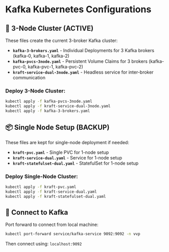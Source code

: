 # Kafka Kubernetes Configurations

## 🎯 **3-Node Cluster (ACTIVE)**
These files create the current 3-broker Kafka cluster:

- **`kafka-3-brokers.yaml`** - Individual Deployments for 3 Kafka brokers (kafka-0, kafka-1, kafka-2)
- **`kafka-pvcs-3node.yaml`** - Persistent Volume Claims for 3 brokers (kafka-pvc-0, kafka-pvc-1, kafka-pvc-2)  
- **`kraft-service-dual-3node.yaml`** - Headless service for inter-broker communication

### Deploy 3-Node Cluster:
```bash
kubectl apply -f kafka-pvcs-3node.yaml
kubectl apply -f kraft-service-dual-3node.yaml  
kubectl apply -f kafka-3-brokers.yaml
```

## 📦 **Single Node Setup (BACKUP)**
These files are kept for single-node deployment if needed:

- **`kraft-pvc.yaml`** - Single PVC for 1-node setup
- **`kraft-service-dual.yaml`** - Service for 1-node setup  
- **`kraft-statefulset-dual.yaml`** - StatefulSet for 1-node setup

### Deploy Single-Node Cluster:
```bash
kubectl apply -f kraft-pvc.yaml
kubectl apply -f kraft-service-dual.yaml
kubectl apply -f kraft-statefulset-dual.yaml
```

## 🔗 **Connect to Kafka**
Port forward to connect from local machine:
```bash
kubectl port-forward service/kafka-service 9092:9092 -n vvp
```

Then connect using: `localhost:9092`